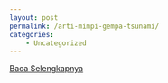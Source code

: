 ```yaml
---
layout: post
permalink: /arti-mimpi-gempa-tsunami/
categories:
    - Uncategorized
---
```


[Baca Selengkapnya](/04)